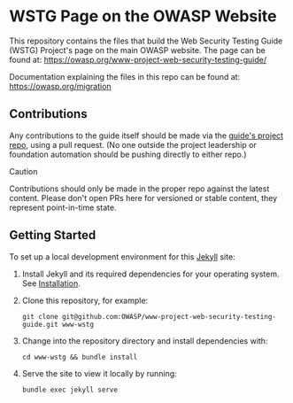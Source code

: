 # WSTG Page on the OWASP Website

This repository contains the files that build the Web Security Testing Guide (WSTG) Project's page on the main OWASP website. The page can be found at: https://owasp.org/www-project-web-security-testing-guide/

Documentation explaining the files in this repo can be found at: https://owasp.org/migration

## Contributions

Any contributions to the guide itself should be made via the [guide's project repo](https://github.com/OWASP/wstg), using a pull request. (No one outside the project leadership or foundation automation should be pushing directly to either repo.)

> [!CAUTION]
> Contributions should only be made in the proper repo against the latest content. Please don't open PRs here for versioned or stable content, they represent point-in-time state.

## Getting Started

To set up a local development environment for this [Jekyll](https://jekyllrb.com/docs/installation/ubuntu/) site:

1. Install Jekyll and its required dependencies for your operating system. See [Installation](https://jekyllrb.com/docs/installation/).
2. Clone this repository, for example: 

    `git clone git@github.com:OWASP/www-project-web-security-testing-guide.git www-wstg`

3. Change into the repository directory and install dependencies with:

    `cd www-wstg && bundle install`

4. Serve the site to view it locally by running:

    `bundle exec jekyll serve`

